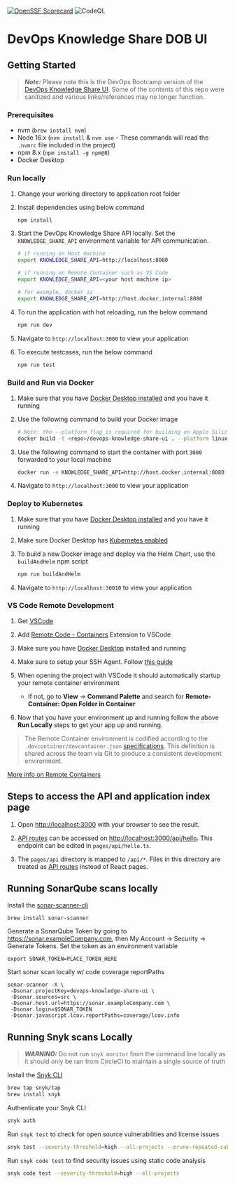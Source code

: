 [![OpenSSF Scorecard](https://api.securityscorecards.dev/projects/github.com/liatrio-delivery-povs/devops-knowledge-share-ui/badge)](https://api.securityscorecards.dev/projects/github.com/liatrio-delivery-povs/devops-knowledge-share-ui)
![CodeQL](https://github.com/liatrio-delivery-povs/devops-knowledge-share-ui/workflows/CodeQL/badge.svg?branch=main)

# DevOps Knowledge Share DOB UI 
 
## Getting Started

> **_Note:_** Please note this is the DevOps Bootcamp version of the [DevOps Knowledge Share UI](https://github.com/liatrio-delivery-povs/devops-knowledge-share-ui). Some of the contents of this repo were sanitized and various links/references may no longer function.

### Prerequisites

- nvm (`brew install nvm`)
- Node 16.x (`nvm install` & `nvm use` - These commands will read the `.nvmrc` file included in the project)
- npm 8.x (`npm install -g npm@8`)
- Docker Desktop

### Run locally

1. Change your working directory to application root folder

2. Install dependencies using below command

   ```bash
   npm install
   ```

3. Start the DevOps Knowledge Share API locally. Set the `KNOWLEDGE_SHARE_API` environment variable for API communication.

   ```bash
   # if running on Host machine
   export KNOWLEDGE_SHARE_API=http://localhost:8080

   # if running on Remote Container such as VS Code
   export KNOWLEDGE_SHARE_API=<your host machine ip>

   # for example, docker is
   export KNOWLEDGE_SHARE_API=http://host.docker.internal:8080
   ```

4. To run the application with hot reloading, run the below command

   ```bash
   npm run dev
   ```

5. Navigate to `http://localhost:3000` to view your application

6. To execute testcases, run the below command

   ```bash
   npm run test
   ```

### Build and Run via Docker

1. Make sure that you have [Docker Desktop installed](https://docs.docker.com/desktop/mac/install/) and you have it running

2. Use the following command to build your Docker image

   ```bash
   # Note: the --platform flag is required for building on Apple Silicon
   docker build -t <repo>/devops-knowledge-share-ui . --platform linux/amd64
   ```

3. Use the following command to start the container with port `3000` forwarded to your local machine

   ```bash
   docker run -e KNOWLEDGE_SHARE_API=http://host.docker.internal:8080 -p 3000:3000 -it <repo>/devops-knowledge-share-ui
   ```

4. Navigate to `http://localhost:3000` to view your application

### Deploy to Kubernetes

1. Make sure that you have [Docker Desktop installed](https://docs.docker.com/desktop/mac/install/) and you have it running

2. Make sure Docker Desktop has [Kubernetes enabled](https://docs.docker.com/desktop/kubernetes/#enable-kubernetes)

3. To build a new Docker image and deploy via the Helm Chart, use the `buildAndHelm` npm script

   ```bash
   npm run buildAndHelm
   ```

4. Navigate to `http://localhost:30010` to view your application

### VS Code Remote Development

1. Get [VSCode](https://code.visualstudio.com/download)

2. Add [Remote Code - Containers](https://marketplace.visualstudio.com/items?itemName=ms-vscode-remote.remote-containers) Extension to VSCode

3. Make sure you have [Docker Desktop](https://docs.docker.com/desktop/#download-and-install) installed and running

4. Make sure to setup your SSH Agent. Follow [this guide](https://code.visualstudio.com/docs/remote/containers#_using-ssh-keys)

5. When opening the project with VSCode it should automatically startup your remote container environment

   - If not, go to **View** -> **Command Palette** and search for **Remote-Container: Open Folder in Container**

6. Now that you have your environment up and running follow the above **Run Locally** steps to get your app up and running.

> The Remote Container environment is codified according to the `.devcontainer/devcontainer.json` [specifications](https://code.visualstudio.com/docs/remote/devcontainerjson-reference). This definition is shared across the team via Git to produce a consistent development environment.

[More info on Remote Containers](https://code.visualstudio.com/docs/remote/containers#_dev-container-features-preview)

## Steps to access the API and application index page

1. Open [http://localhost:3000](http://localhost:3000) with your browser to see the result.

2. [API routes](https://nextjs.org/docs/api-routes/introduction) can be accessed on [http://localhost:3000/api/hello](http://localhost:3000/api/hello). This endpoint can be edited in `pages/api/hello.ts`.

3. The `pages/api` directory is mapped to `/api/*`. Files in this directory are treated as [API routes](https://nextjs.org/docs/api-routes/introduction) instead of React pages.

## Running SonarQube scans locally

Install the [sonar-scanner-cli](https://docs.sonarqube.org/latest/analysis/scan/sonarscanner/)

```
brew install sonar-scanner
```

Generate a SonarQube Token by going to https://sonar.exampleCompany.com, then My Account -> Security -> Generate Tokens. Set the token as an environment variable

```
export SONAR_TOKEN=PLACE_TOKEN_HERE
```

Start sonar scan locally w/ code coverage reportPaths

```
sonar-scanner -X \
 -Dsonar.projectKey=devops-knowledge-share-ui \
 -Dsonar.sources=src \
 -Dsonar.host.url=https://sonar.exampleCompany.com \
 -Dsonar.login=$SONAR_TOKEN
 -Dsonar.javascript.lcov.reportPaths=coverage/lcov.info
```

## Running Snyk scans Locally

> **_WARNING:_** Do not run `snyk monitor` from the command line locally as it should only be ran from CircleCI to maintain a single source of truth

Install the [Snyk CLI](https://docs.snyk.io/snyk-cli/install-the-snyk-cli)

```bash
brew tap snyk/tap
brew install snyk
```

Authenticate your Snyk CLI

```bash
snyk auth
```

Run `snyk test` to check for open source vulnerabilities and license issues

```bash
snyk test --severity-threshold=high --all-projects --prune-repeated-subdependencies
```

Run `snyk code test` to find security issues using static code analysis

```bash
snyk code test --severity-threshold=high --all-projects
```
